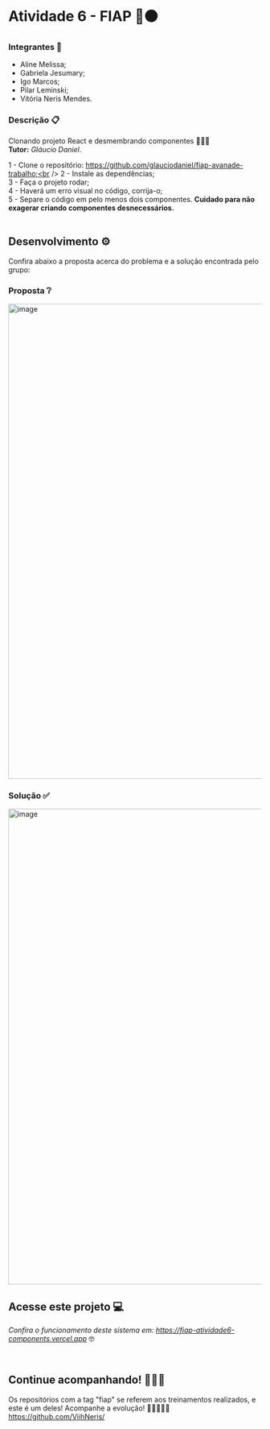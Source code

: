 # Atividade 6 - FIAP 🔴⚫

### Integrantes 👥
- Aline Melissa;
- Gabriela Jesumary;
- Igo Marcos;
- Pilar Leminski;
- Vitória Neris Mendes.

### Descrição 📋

Clonando projeto React e desmembrando componentes 👩🏻‍💻<br />
<b>Tutor:</b> <i>Gláucio Daniel</i>.

1 - Clone o repositório: https://github.com/glauciodaniel/fiap-avanade-trabalho;<br />
2 - Instale as dependências;<br />
3 - Faça o projeto rodar;<br />
4 - Haverá um erro visual no código, corrija-o;<br />
5 - Separe o código em pelo menos dois componentes. <b>Cuidado para não exagerar criando componentes desnecessários.</b><br />
<br />

## Desenvolvimento ⚙
Confira abaixo a proposta acerca do problema e a solução encontrada pelo grupo:

### Proposta ❔

<img width="944" alt="image" src="https://user-images.githubusercontent.com/93789218/197221732-47713e0e-01ce-43dc-b583-9068ea5830af.png">

<br />

### Solução ✅

<img width="945" alt="image" src="https://user-images.githubusercontent.com/93789218/197225334-c6323df1-42f6-45fb-9658-c83923533ec4.png">

<br />

## Acesse este projeto 💻
<i>Confira o funcionamento deste sistema em: https://fiap-atividade6-components.vercel.app</i> 🤓

<br />

## Continue acompanhando! 👩🏻‍💻
Os repositórios com a tag "fiap" se referem aos treinamentos realizados, e este é um deles! Acompanhe a evolução! 👩🏻‍💻😉🧡
https://github.com/ViihNeris/
